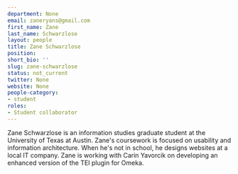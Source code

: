 ```yaml
---
department: None
email: zaneryans@gmail.com
first_name: Zane
last_name: Schwarzlose
layout: people
title: Zane Schwarzlose
position:
short_bio: ''
slug: zane-schwarzlose
status: not_current
twitter: None
website: None
people-category:
- student
roles:
- Student collaborator
---
```


Zane Schwarzlose is an information studies graduate student at the University of Texas at Austin. Zane's coursework is focused on usability and information architecture. When he's not in school, he designs websites at a local IT company. Zane is working with Carin Yavorcik on developing an enhanced version of the TEI plugin for Omeka.

